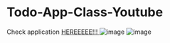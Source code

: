 # Todo-App-Class-Youtube
Check application <a href="https://todo-app-youtube-class.netlify.app">HEREEEEE!!! </a>
![image](https://user-images.githubusercontent.com/82785683/183263297-99ccdd21-e145-472b-8426-c52e6886178e.png)
![image](https://user-images.githubusercontent.com/82785683/183263328-5a74cd17-4481-45a2-8eaa-9774d3a93b51.png)
